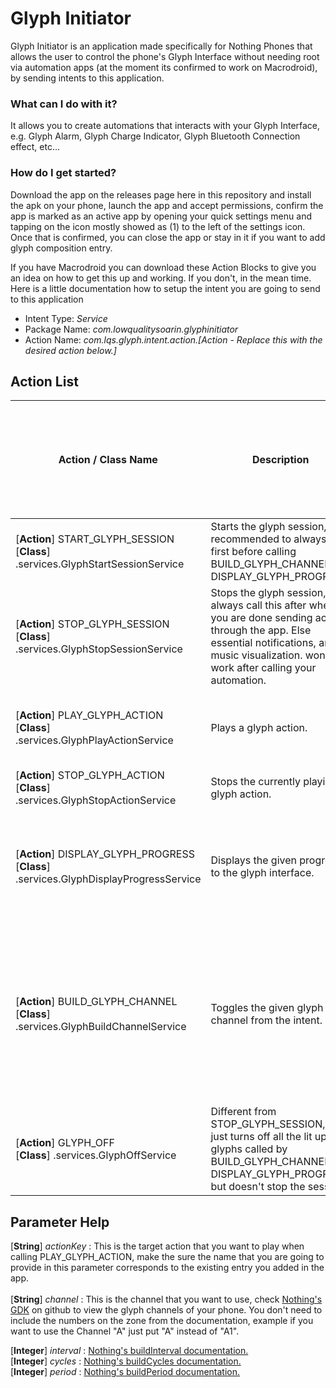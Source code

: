 # Glyph Initiator
Glyph Initiator is an application made specifically for Nothing Phones that allows the user to control the phone's Glyph Interface without needing root
via automation apps (at the moment its confirmed to work on Macrodroid), by sending intents to this application.

### What can I do with it?
It allows you to create automations that interacts with your Glyph Interface, e.g. Glyph Alarm, Glyph Charge Indicator, Glyph Bluetooth Connection effect, etc...

### How do I get started?
Download the app on the releases page here in this repository and install the apk on your phone, launch the app and accept permissions, confirm the app is marked as an active app by opening your quick settings menu and tapping on the icon mostly showed as (1) to the left of the settings icon. Once that is confirmed, you can close the app or stay in it if you want to add glyph composition entry.

If you have Macrodroid you can download these Action Blocks to give you an idea on how to get this up and working.
If you don't, in the mean time. Here is a little documentation how to setup the intent you are going to send to this application

- Intent Type: _Service_
- Package Name: _com.lowqualitysoarin.glyphinitiator_
- Action Name: _com.lqs.glyph.intent.action.[Action - Replace this with the desired action below.]_

## Action List

| Action / Class Name | Description | Parameters (Add the Parameters in your Intent's Extras. These are case-sensitive.) |
| ------ | ----------- | ---------- |
| [**Action**] START_GLYPH_SESSION<br/> [**Class**] .services.GlyphStartSessionService | Starts the glyph session, recommended to always call first before calling BUILD_GLYPH_CHANNEL or DISPLAY_GLYPH_PROGRESS. | None. |
| [**Action**] STOP_GLYPH_SESSION<br/> [**Class**] .services.GlyphStopSessionService | Stops the glyph session, always call this after when you are done sending actions through the app. Else essential notifications, and music visualization. won't work after calling your automation. | None. |
| [**Action**] PLAY_GLYPH_ACTION<br/> [**Class**] .services.GlyphPlayActionService | Plays a glyph action. | [**String**] *actionKey* : null,<br/> [**Boolean**] *noAudio* : false
| [**Action**] STOP_GLYPH_ACTION<br/> [**Class**] .services.GlyphStopActionService | Stops the currently playing glyph action. | None. |
| [**Action**] DISPLAY_GLYPH_PROGRESS<br/> [**Class**] .services.GlyphDisplayProgressService | Displays the given progress to the glyph interface. | [**String**] *channel* : null,<br/> [**Integer**] *progress* : 0,<br/> [**Boolean**] *reversed* : false |
| [**Action**] BUILD_GLYPH_CHANNEL<br/> [**Class**] .services.GlyphBuildChannelService | Toggles the given glyph channel from the intent. | [**String**] *channel* : null,<br/> [**Boolean**] *noAnimate* : false,<br/> [**Integer**] *interval* : 10,<br/> [**Integer**] *cycles* : 1,<br/> [**Integer**] *period* : 3000 |
| [**Action**] GLYPH_OFF<br/> [**Class**] .services.GlyphOffService | Different from STOP_GLYPH_SESSION, this just turns off all the lit up glyphs called by BUILD_GLYPH_CHANNEL DISPLAY_GLYPH_PROGRESS but doesn't stop the session. | None. | 

## Parameter Help
[**String**] *actionKey* : This is the target action that you want to play when calling PLAY_GLYPH_ACTION, make the sure the name that you are going to provide in this parameter corresponds to the existing entry you added in the app.<br/><br/>
[**String**] *channel* : This is the channel that you want to use, check [Nothing's GDK](https://github.com/Nothing-Developer-Programme/Glyph-Developer-Kit?tab=readme-ov-file#glyph) on github to view the glyph channels of your phone. You don't need to include the numbers on the zone from the documentation, example if you want to use the Channel "A" just put "A" instead of "A1".<br/>

[**Integer**] *interval* : [Nothing's buildInterval documentation.](https://github.com/Nothing-Developer-Programme/Glyph-Developer-Kit#:~:text=buildInterval(int%20interval))\
[**Integer**] *cycles* : [Nothing's buildCycles documentation.](https://github.com/Nothing-Developer-Programme/Glyph-Developer-Kit#:~:text=buildCycles(int%20cycles))\
[**Integer**] *period* : [Nothing's buildPeriod documentation.](https://github.com/Nothing-Developer-Programme/Glyph-Developer-Kit#:~:text=buildPeriod(int%20period))
